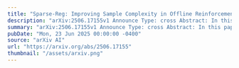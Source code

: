```yaml
---
title: "Sparse-Reg: Improving Sample Complexity in Offline Reinforcement Learning using Sparsity"
description: "arXiv:2506.17155v1 Announce Type: cross Abstract: In this paper, we investigate the use of small datasets in the context of offline reinforcement learning (RL). While many common offline RL benchmarks employ datasets with over a million data points, many offline RL applications rely on considerably smaller datasets. We show that offline RL algorithms can overfit on small datasets, resulting in poor performance. To address this challenge, we introduce 'Sparse-Reg': a regularization technique based on sparsity to mitigate overfitting in offline reinforcement learning, enabling effective learning in limited data settings and outperforming state-of-the-art baselines in continuous control."
summary: "arXiv:2506.17155v1 Announce Type: cross Abstract: In this paper, we investigate the use of small datasets in the context of offline reinforcement learning (RL). While many common offline RL benchmarks employ datasets with over a million data points, many offline RL applications rely on considerably smaller datasets. We show that offline RL algorithms can overfit on small datasets, resulting in poor performance. To address this challenge, we introduce 'Sparse-Reg': a regularization technique based on sparsity to mitigate overfitting in offline reinforcement learning, enabling effective learning in limited data settings and outperforming state-of-the-art baselines in continuous control."
pubDate: "Mon, 23 Jun 2025 00:00:00 -0400"
source: "arXiv AI"
url: "https://arxiv.org/abs/2506.17155"
thumbnail: "/assets/arxiv.png"
---
```


